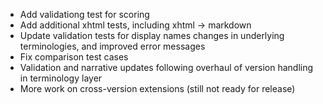 * Add validationg test for scoring
* Add additional xhtml tests, including xhtml -> markdown
* Update validation tests for display names changes in underlying terminologies, and improved error messages
* Fix comparison test cases
* Validation and narrative updates following overhaul of version handling in terminology layer
* More work on cross-version extensions (still not ready for release)
